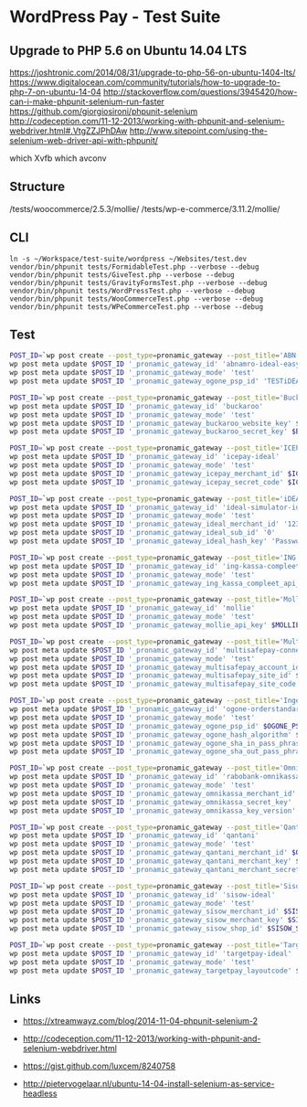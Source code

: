 # WordPress Pay - Test Suite

## Upgrade to PHP 5.6 on Ubuntu 14.04 LTS

https://joshtronic.com/2014/08/31/upgrade-to-php-56-on-ubuntu-1404-lts/
https://www.digitalocean.com/community/tutorials/how-to-upgrade-to-php-7-on-ubuntu-14-04
http://stackoverflow.com/questions/3945420/how-can-i-make-phpunit-selenium-run-faster
https://github.com/giorgiosironi/phpunit-selenium
http://codeception.com/11-12-2013/working-with-phpunit-and-selenium-webdriver.html#.VtgZZJPhDAw
http://www.sitepoint.com/using-the-selenium-web-driver-api-with-phpunit/

which Xvfb
which avconv

## Structure

/tests/woocommerce/2.5.3/mollie/
/tests/wp-e-commerce/3.11.2/mollie/

## CLI

`ln -s ~/Workspace/test-suite/wordpress ~/Websites/test.dev`
`vendor/bin/phpunit tests/FormidableTest.php --verbose --debug`
`vendor/bin/phpunit tests/GiveTest.php --verbose --debug`
`vendor/bin/phpunit tests/GravityFormsTest.php --verbose --debug`
`vendor/bin/phpunit tests/WordPressTest.php --verbose --debug`
`vendor/bin/phpunit tests/WooCommerceTest.php --verbose --debug`
`vendor/bin/phpunit tests/WPeCommerceTest.php --verbose --debug`

## Test

```bash
POST_ID=`wp post create --post_type=pronamic_gateway --post_title='ABN AMRO - iDEAL Easy - Test' --post_status=publish --porcelain`
wp post meta update $POST_ID '_pronamic_gateway_id' 'abnamro-ideal-easy'
wp post meta update $POST_ID '_pronamic_gateway_mode' 'test'
wp post meta update $POST_ID '_pronamic_gateway_ogone_psp_id' 'TESTiDEALEASY'

POST_ID=`wp post create --post_type=pronamic_gateway --post_title='Buckaroo - Test' --post_status=publish --porcelain`
wp post meta update $POST_ID '_pronamic_gateway_id' 'buckaroo'
wp post meta update $POST_ID '_pronamic_gateway_mode' 'test'
wp post meta update $POST_ID '_pronamic_gateway_buckaroo_website_key' $BUCKAROO_WEBSITE_KEY
wp post meta update $POST_ID '_pronamic_gateway_buckaroo_secret_key' $BUCKAROO_SECRET_KEY

POST_ID=`wp post create --post_type=pronamic_gateway --post_title='ICEPAY - Test' --post_status=publish --porcelain`
wp post meta update $POST_ID '_pronamic_gateway_id' 'icepay-ideal'
wp post meta update $POST_ID '_pronamic_gateway_mode' 'test'
wp post meta update $POST_ID '_pronamic_gateway_icepay_merchant_id' $ICEPAY_MERCHANT_ID
wp post meta update $POST_ID '_pronamic_gateway_icepay_secret_code' $ICEPAY_SECRET_CODE

POST_ID=`wp post create --post_type=pronamic_gateway --post_title='iDEAL Simulator - iDEAL Lite / Basic - test' --post_status=publish --porcelain`
wp post meta update $POST_ID '_pronamic_gateway_id' 'ideal-simulator-ideal-basic'
wp post meta update $POST_ID '_pronamic_gateway_mode' 'test'
wp post meta update $POST_ID '_pronamic_gateway_ideal_merchant_id' '123456789'
wp post meta update $POST_ID '_pronamic_gateway_ideal_sub_id' '0'
wp post meta update $POST_ID '_pronamic_gateway_ideal_hash_key' 'Password'

POST_ID=`wp post create --post_type=pronamic_gateway --post_title='ING Kassa Compleet - test' --post_status=publish --porcelain`
wp post meta update $POST_ID '_pronamic_gateway_id' 'ing-kassa-compleet'
wp post meta update $POST_ID '_pronamic_gateway_mode' 'test'
wp post meta update $POST_ID '_pronamic_gateway_ing_kassa_compleet_api_key' $ING_KASSA_COMPLEET_API_KEY

POST_ID=`wp post create --post_type=pronamic_gateway --post_title='Mollie - test' --post_status=publish --porcelain`
wp post meta update $POST_ID '_pronamic_gateway_id' 'mollie'
wp post meta update $POST_ID '_pronamic_gateway_mode' 'test'
wp post meta update $POST_ID '_pronamic_gateway_mollie_api_key' $MOLLIE_API_KEY

POST_ID=`wp post create --post_type=pronamic_gateway --post_title='MultiSafepay - test' --post_status=publish --porcelain`
wp post meta update $POST_ID '_pronamic_gateway_id' 'multisafepay-connect'
wp post meta update $POST_ID '_pronamic_gateway_mode' 'test'
wp post meta update $POST_ID '_pronamic_gateway_multisafepay_account_id' $MULTISAFEPAY_ACCOUNT_ID
wp post meta update $POST_ID '_pronamic_gateway_multisafepay_site_id' $MULTISAFEPAY_SITE_ID
wp post meta update $POST_ID '_pronamic_gateway_multisafepay_site_code' $MULTISAFEPAY_SITE_CODE

POST_ID=`wp post create --post_type=pronamic_gateway --post_title='Ingenico/Ogone - Test' --post_status=publish --porcelain`
wp post meta update $POST_ID '_pronamic_gateway_id' 'ogone-orderstandard'
wp post meta update $POST_ID '_pronamic_gateway_mode' 'test'
wp post meta update $POST_ID '_pronamic_gateway_ogone_psp_id' $OGONE_PSP_ID
wp post meta update $POST_ID '_pronamic_gateway_ogone_hash_algorithm' $OGONE_HASH_ALGORITHM
wp post meta update $POST_ID '_pronamic_gateway_ogone_sha_in_pass_phrase' $OGONE_SHA_IN_PASS_PHRASE
wp post meta update $POST_ID '_pronamic_gateway_ogone_sha_out_pass_phrase' $OGONE_SHA_OUT_PASS_PHRASE

POST_ID=`wp post create --post_type=pronamic_gateway --post_title='OmniKassa - Test' --post_status=publish --porcelain`
wp post meta update $POST_ID '_pronamic_gateway_id' 'rabobank-omnikassa'
wp post meta update $POST_ID '_pronamic_gateway_mode' 'test'
wp post meta update $POST_ID '_pronamic_gateway_omnikassa_merchant_id' '002020000000001'
wp post meta update $POST_ID '_pronamic_gateway_omnikassa_secret_key' '002020000000001_KEY1'
wp post meta update $POST_ID '_pronamic_gateway_omnikassa_key_version' '1'

POST_ID=`wp post create --post_type=pronamic_gateway --post_title='Qantani - Test' --post_status=publish --porcelain`
wp post meta update $POST_ID '_pronamic_gateway_id' 'qantani'
wp post meta update $POST_ID '_pronamic_gateway_mode' 'test'
wp post meta update $POST_ID '_pronamic_gateway_qantani_merchant_id' $QANTANI_MERCHANT_ID
wp post meta update $POST_ID '_pronamic_gateway_qantani_merchant_key' $QANTANI_MERCHANT_KEY
wp post meta update $POST_ID '_pronamic_gateway_qantani_merchant_secret' $QANTANI_MERCHANT_SECRET

POST_ID=`wp post create --post_type=pronamic_gateway --post_title='Sisow - Test' --post_status=publish --porcelain`
wp post meta update $POST_ID '_pronamic_gateway_id' 'sisow-ideal'
wp post meta update $POST_ID '_pronamic_gateway_mode' 'test'
wp post meta update $POST_ID '_pronamic_gateway_sisow_merchant_id' $SISOW_MERCHANT_ID
wp post meta update $POST_ID '_pronamic_gateway_sisow_merchant_key' $SISOW_MERCHANT_KEY
wp post meta update $POST_ID '_pronamic_gateway_sisow_shop_id' $SISOW_SHOP_ID

POST_ID=`wp post create --post_type=pronamic_gateway --post_title='TargetPay - Test' --post_status=publish --porcelain`
wp post meta update $POST_ID '_pronamic_gateway_id' 'targetpay-ideal'
wp post meta update $POST_ID '_pronamic_gateway_mode' 'test'
wp post meta update $POST_ID '_pronamic_gateway_targetpay_layoutcode' $TARGETPAY_LAYOUTCODE
```

## Links

*	https://xtreamwayz.com/blog/2014-11-04-phpunit-selenium-2
*	http://codeception.com/11-12-2013/working-with-phpunit-and-selenium-webdriver.html
*	https://gist.github.com/luxcem/8240758

*	http://pietervogelaar.nl/ubuntu-14-04-install-selenium-as-service-headless
